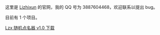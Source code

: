 这里是 [Lizhixun](https://luogu.com.cn/user/1030381) 的官网，我的 QQ 号为 3887604468，欢迎联系以提出 bug。

目前有 1 个项目。

[Lzx 随机点名器 v1.0 下载](https://www.now61.com/s/6ngJHR)

